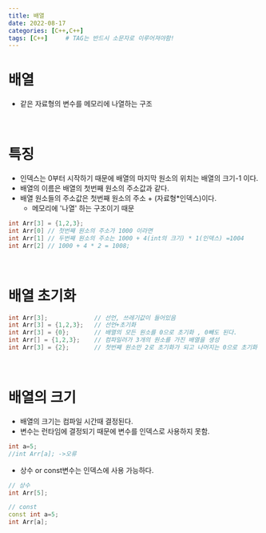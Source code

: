 ```yaml
---
title: 배열
date: 2022-08-17
categories: [C++,C++]
tags: [C++]		# TAG는 반드시 소문자로 이루어져야함!
---
```


배열
=================
* 같은 자료형의 변수를 메모리에 나열하는 구조

<br>

특징
======================================
* 인덱스는 0부터 시작하기 때문에 배열의 마지막 원소의 위치는 배열의 크기-1 이다.
* 배열의 이름은 배열의 첫번째 원소의 주소값과 같다.
* 배열 원소들의 주소값은 첫번째 원소의 주소 + (자료형*인덱스)이다.
  * 메모리에 '나열' 하는 구조이기 때문

```c++
int Arr[3] = {1,2,3};
int Arr[0] // 첫번째 원소의 주소가 1000 이라면
int Arr[1] // 두번째 원소의 주소는 1000 + 4(int의 크기) * 1(인덱스) =1004
int Arr[2] // 1000 + 4 * 2 = 1008;
```

<br>

배열 초기화
=====================

```c++        
int Arr[3];             // 선언, 쓰레기값이 들어있음
int Arr[3] = {1,2,3};   // 선언+초기화
int Arr[3] = {0};       // 배열의 모든 원소를 0으로 초기화 , 0빼도 된다.
int Arr[] = {1,2,3};    // 컴파일러가 3개의 원소를 가진 배열을 생성
int Arr[3] = {2};       // 첫번째 원소만 2로 초기화가 되고 나머지는 0으로 초기화
```  

<br>

배열의 크기
=====================

* 배열의 크기는 컴파일 시간때 결정된다.
* 변수는 런타임에 결정되기 때문에 변수를 인덱스로 사용하지 못함.<br>

```c++
int a=5;
//int Arr[a]; ->오류
```

* 상수 or const변수는 인덱스에 사용 가능하다.<br>

```c++
// 상수
int Arr[5];

// const
const int a=5;
int Arr[a];
```